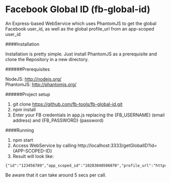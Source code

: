 Facebook Global ID (fb-global-id)
========

An Express-based WebService which uses PhantomJS to get the global Facebook user_id, as well as the global profile_url from an app-scoped user_id

####Installation

Installation is pretty simple. Just install PhantomJS as a prerequisite and clone the Repository in a new directory.

######Prerequisites 

NodeJS: http://nodejs.org/  
PhantomJS: http://phantomjs.org/  

######Project setup

1. git clone https://github.com/fb-tools/fb-global-id.git
2. npm install
3. Enter your FB credentials in app.js replacing the {FB_USERNAME} (email address) and {FB_PASSWORD} (password)
 
####Running

1. npm start
2. Access WebService by calling http://localhost:3333/getGlobalID?id={APP-SCOPED-ID}
3. Result will look like:

```
{"id":"123456789","app_scoped_id":"10203040506070","profile_url":"https://www.facebook.com/username","processing_time":1234}
```

Be aware that it can take around 5 secs per call.
